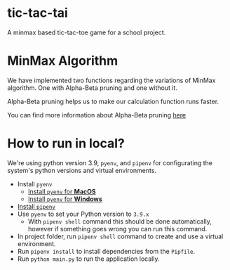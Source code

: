 # tic-tac-tai
A minmax based tic-tac-toe game for a school project.

# MinMax Algorithm

We have implemented two functions regarding the variations of MinMax algorithm. One with Alpha-Beta pruning and one without it. 

Alpha-Beta pruning helps us to make our calculation function runs faster. 

You can find more information about Alpha-Beta pruning [here](https://en.wikipedia.org/wiki/Alpha%E2%80%93beta_pruning)

# How to run in local?

We're using python version 3.9, `pyenv`, and `pipenv` for configurating the system's python versions and virtual environments. 
- Install `pyenv`
  - [Install `pyenv` for **MacOS**](https://github.com/pyenv/pyenv#homebrew-in-macos)
  - [Install `pyenv` for **Windows**](https://github.com/pyenv-win/pyenv-win#installation)
- [Install `pipenv`](https://pipenv.pypa.io/en/latest/#install-pipenv-today)
- Use `pyenv` to set your Python version to `3.9.x`
  - With `pipenv shell` command this should be done automatically, however if something goes wrong you can run this command. 
- In project folder, run `pipenv shell` command to create and use a virtual environment. 
- Run `pipenv install` to install dependencies from the `Pipfile`. 
- Run `python main.py` to run the application locally. 
